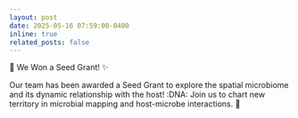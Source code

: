 ```yaml
---
layout: post
date: 2025-05-16 07:59:00-0400
inline: true
related_posts: false
---
```


:seedling: We Won a Seed Grant! :sparkles:

Our team has been awarded a Seed Grant to explore the spatial microbiome and its dynamic relationship with the host! :DNA:
Join us to chart new territory in microbial mapping and host-microbe interactions. :rocket:
